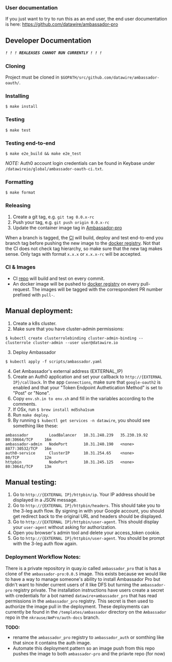 ### User documentation
If you just want to try to run this as an end user, the end user documentation is here:
https://github.com/datawire/ambassador-pro


## Developer Documentation 
##### `! ! ! REALEASES CANNOT RUN CURRENTLY ! ! !`

### Cloning
Project must be cloned in `$GOPATH/src/github.com/datawire/ambassador-oauth/`.

### Installing
```
$ make install
```

### Testing
```
$ make test
```

### Testing end-to-end
```
$ make e2e_build && make e2e_test 
```
*NOTE:* Auth0 account login credentials can be found in Keybase under `/datawireio/global/ambassador-oauth-ci.txt`.

### Formatting
```
$ make format
```

### Releasing
1. Create a git tag, e.g. `git tag 0.0.x-rc`
2. Push your tag, e.g. `git push origin 0.0.x-rc`
3. Update the container image tag in [Ambassador-pro](https://github.com/datawire/ambassador-pro)

When a branch is tagged, the [CI](https://travis-ci.com/datawire/ambassador-oauth) will build, deploy and test end-to-end you branch tag before pushing the new image to the [docker registry](https://quay.io/repository/datawire/ambassador-pro?tab=tags). Not that the CI does not check tag hierarchy, so make sure that the new tag makes sense. Only tags with format `x.x.x` or `x.x.x-rc` will be accepted.    

### CI & Images
* CI [repo](https://travis-ci.com/datawire/ambassador-oauth) will build and test on every commit.
* An docker image will be pushed to [docker registry](https://quay.io/repository/datawire/ambassador-pro?tab=tags) on every pull-request. The images will be tagged with the correspondent PR number prefixed with `pull-`.

## Manual deployment:
1. Create a k8s cluster.
2. Make sure that you have cluster-admin permissions:
```
$ kubectl create clusterrolebinding cluster-admin-binding --clusterrole cluster-admin --user user@datawire.io
```
3. Deploy Ambassador
```
$ kubectl apply -f scripts/ambassador.yaml
```
4. Get Ambassador's external address (EXTERNAL_IP)
5. Create an Auth0 application and set your callback to `http://{EXTERNAL IP}/callback`. In the app `Connections`, make sure that `google-oauth2` is enabled and that your "Token Endpoint Authetication Method" is set to "Post" or "None".
6. Copy `env.sh.in to env.sh` and fill in the variables according to the comments.
7. If OSx, run `$ brew install md5sha1sum` 
8.  Run `make deploy`.  
9. By running `$ kubectl get services -n datawire`, you should see something like these:
```
ambassador         LoadBalancer   10.31.248.239   35.230.19.92   80:30664/TCP     16m
ambassador-admin   NodePort       10.31.240.190   <none>         8877:30532/TCP   16m
auth0-service      ClusterIP      10.31.254.65    <none>         80/TCP           12m
httpbin            NodePort       10.31.245.125   <none>         80:30641/TCP     13m
```

## Manual testing:
1. Go to `http://{EXTERNAL IP}/httpbin/ip`. Your IP address should be displayed in a JSON message.
2. Go to `http://{EXTERNAL IP}/httpbin/headers`. This should take you to the 3-leg auth flow. By signing in with your Google account, you should get redirect back to the original URL and headers should be displayed.
3. Go to `http://{EXTERNAL IP}/httpbin/user-agent`. This should display your `user-agent` without asking for authorization.
4. Open you browser's admin tool and delete your access_token cookie.
5. Go to `http://{EXTERNAL IP}/httpbin/user-agent`. You should be prompt with the 3-leg auth flow again.


### Deployment Workflow Notes:
There is a private repository in quay.io called `ambassador_pro` that is has a clone of the `ambassador-pro:0.0.5` image. 
This exists because we would like to have a way to manage someone's ability to install Ambassador Pro but didn't want to hinder current users of it like DFS but turning the `ambassador-pro` registry private. 
The installation instructions have users create a secret with credentials for a bot named `datawire+ambassador_pro` that has read permissions in the `ambassador_pro` registry. This secret is then used to authorize the image pull in the deployment. These deployments can currently be found in the `/templates/ambassador` directory on the `Ambassador` repo in the `nkrause/AmPro/auth-docs` branch. 

**TODO:** 
- rename the `ambassador_pro` registry to `ambassador_auth` or somthing like that since it contains the auth image. 
- Automate this deployment pattern so an image push from this repo pushes the image to both `ambassador-pro` and the priavte repo (for now)
